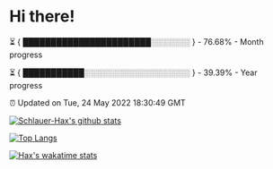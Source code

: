# Hi there!

⏳ { ███████████████████████░░░░░░░ } - 76.68% - Month progress

⏳ { ███████████░░░░░░░░░░░░░░░░░░░ } - 39.39% - Year progress

⏰ Updated on Tue, 24 May 2022 18:30:49 GMT


[![Schlauer-Hax's github stats](https://github-readme-stats.vercel.app/api?username=Schlauer-Hax&show_icons=true&theme=dark&count_private=true)](https://github.com/Schlauer-Hax)


[![Top Langs](https://github-readme-stats.vercel.app/api/top-langs/?username=Schlauer-Hax&layout=compact&theme=dark)](https://github.com/Schlauer-Hax?tab=repositories)


[![Hax's wakatime stats](https://github-readme-stats.vercel.app/api/wakatime?username=Hax&theme=dark)](https://wakatime.com/@Hax)

